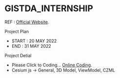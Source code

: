 # GISTDA_INTERNSHIP

REF : [Official Website](https://cesium.com/).

Project Plan
- START : 20 MAY 2022
- END : 31 MAY 2022

Project Detial
- Please Click to Coding... [Online Coding](https://sandcastle.cesium.com/).
- Cesium js -> General, 3D Model, ViewModel, CZML

